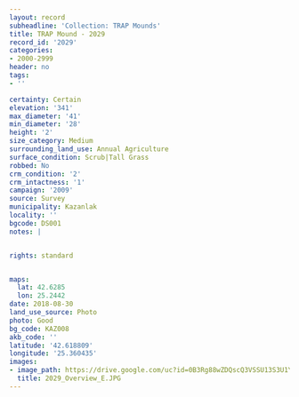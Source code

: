 ```yaml
---
layout: record
subheadline: 'Collection: TRAP Mounds'
title: TRAP Mound - 2029
record_id: '2029'
categories:
- 2000-2999
header: no
tags:
- ''

certainty: Certain
elevation: '341'
max_diameter: '41'
min_diameter: '28'
height: '2'
size_category: Medium
surrounding_land_use: Annual Agriculture
surface_condition: Scrub|Tall Grass
robbed: No
crm_condition: '2'
crm_intactness: '1'
campaign: '2009'
source: Survey
municipality: Kazanlak
locality: ''
bgcode: DS001
notes: |


rights: standard


maps:
  lat: 42.6285
  lon: 25.2442
date: 2018-08-30
land_use_source: Photo
photo: Good
bg_code: KAZ008
akb_code: ''
latitude: '42.618809'
longitude: '25.360435'
images:
- image_path: https://drive.google.com/uc?id=0B3Rg88wZDQscQ3VSSU13S3U1Y2M
  title: 2029_Overview_E.JPG
---
```

